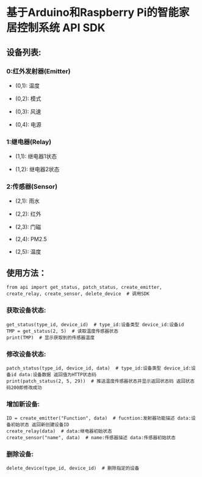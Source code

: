 # 基于Arduino和Raspberry Pi的智能家居控制系统 API SDK

## 设备列表:
### 0:红外发射器(Emitter)
- (0,1): 温度

- (0,2): 模式

- (0,3): 风速

- (0,4): 电源

### 1:继电器(Relay) 
- (1,1): 继电器1状态

- (1,2): 继电器2状态

### 2:传感器(Sensor) 
- (2,1): 雨水

- (2,2): 红外

- (2,3): 门磁

- (2,4): PM2.5

- (2,5): 温度

## 使用方法：

    from api import get_status, patch_status, create_emitter, create_relay, create_sensor, delete_device  # 调用SDK

### 获取设备状态:

    get_status(type_id, device_id)  # type_id:设备类型 device_id:设备id
    TMP = get_status(2, 5)  # 读取温度传感器状态
    print(TMP)  # 显示获取到的传感器温度
### 修改设备状态:

    patch_status(type_id, device_id, data)  # type_id:设备类型 device_id:设备id data:设备数据 返回值为HTTP状态码
    print(patch_status(2, 5, 29))  # 推送温度传感器状态并显示返回状态码 返回状态码200即修改成功
### 增加新设备:  


    ID = create_emitter("Function", data)  # fucntion:发射器功能描述 data:设备初始状态 返回新创建设备ID
    create_relay(data)  # data:继电器初始状态
    create_sensor("name", data)  # name:传感器描述 data:传感器初始状态
### 删除设备:
    delete_device(type_id, device_id)  # 删除指定的设备
    
    

